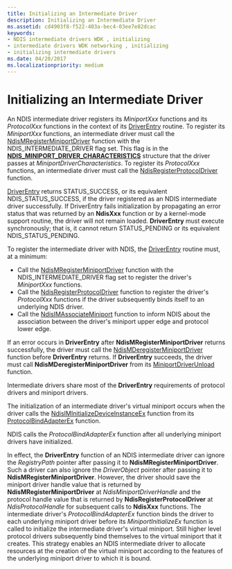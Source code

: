```yaml
---
title: Initializing an Intermediate Driver
description: Initializing an Intermediate Driver
ms.assetid: cd4903f8-f522-403a-bec4-03ee7e82dcac
keywords:
- NDIS intermediate drivers WDK , initializing
- intermediate drivers WDK networking , initializing
- initializing intermediate drivers
ms.date: 04/20/2017
ms.localizationpriority: medium
---
```


# Initializing an Intermediate Driver



An NDIS intermediate driver registers its *MiniportXxx* functions and its *ProtocolXxx* functions in the context of its [DriverEntry](/windows-hardware/drivers/ddi/wdm/nc-wdm-driver_initialize) routine. To register its *MiniportXxx* functions, an intermediate driver must call the [NdisMRegisterMiniportDriver](/windows-hardware/drivers/ddi/ndis/nf-ndis-ndismregisterminiportdriver) function with the NDIS\_INTERMEDIATE\_DRIVER flag set. This flag is in the [**NDIS\_MINIPORT\_DRIVER\_CHARACTERISTICS**](/windows-hardware/drivers/ddi/ndis/ns-ndis-_ndis_miniport_driver_characteristics) structure that the driver passes at *MiniportDriverCharacteristics*. To register its *ProtocolXxx* functions, an intermediate driver must call the [NdisRegisterProtocolDriver](/windows-hardware/drivers/ddi/ndis/nf-ndis-ndisregisterprotocoldriver) function.

[DriverEntry](/windows-hardware/drivers/ddi/wdm/nc-wdm-driver_initialize) returns STATUS_SUCCESS, or its equivalent NDIS_STATUS_SUCCESS, if the driver registered as an NDIS intermediate driver successfully. If DriverEntry fails initialization by propagating an error status that was returned by an **NdisXxx** function or by a kernel-mode support routine, the driver will not remain loaded. **DriverEntry** must execute synchronously; that is, it cannot return STATUS_PENDING or its equivalent NDIS_STATUS_PENDING.

To register the intermediate driver with NDIS, the [DriverEntry](/windows-hardware/drivers/ddi/wdm/nc-wdm-driver_initialize) routine must, at a minimum:

- Call the [NdisMRegisterMiniportDriver](/windows-hardware/drivers/ddi/ndis/nf-ndis-ndismregisterminiportdriver) function with the NDIS_INTERMEDIATE_DRIVER flag set to register the driver's *MiniportXxx* functions.
- Call the [NdisRegisterProtocolDriver](/windows-hardware/drivers/ddi/ndis/nf-ndis-ndisregisterprotocoldriver) function to register the driver's *ProtocolXxx* functions if the driver subsequently binds itself to an underlying NDIS driver.
- Call the [NdisIMAssociateMiniport](/windows-hardware/drivers/ddi/ndis/nf-ndis-ndisimassociateminiport) function to inform NDIS about the association between the driver's miniport upper edge and protocol lower edge.

If an error occurs in **DriverEntry** after **NdisMRegisterMiniportDriver** returns successfully, the driver must call the [NdisMDeregisterMiniportDriver](/windows-hardware/drivers/ddi/ndis/nf-ndis-ndismderegisterminiportdriver) function before **DriverEntry** returns. If **DriverEntry** succeeds, the driver must call **NdisMDeregisterMiniportDriver** from its [MiniportDriverUnload](/windows-hardware/drivers/ddi/ndis/nc-ndis-miniport_unload) function.

Intermediate drivers share most of the **DriverEntry** requirements of protocol drivers and miniport drivers.

The initialization of an intermediate driver's virtual miniport occurs when the driver calls the [NdisIMInitializeDeviceInstanceEx](/windows-hardware/drivers/ddi/ndis/nf-ndis-ndisiminitializedeviceinstanceex) function from its [ProtocolBindAdapterEx](/windows-hardware/drivers/ddi/ndis/nc-ndis-protocol_bind_adapter_ex) function.

NDIS calls the *ProtocolBindAdapterEx* function after all underlying miniport drivers have initialized.

In effect, the **DriverEntry** function of an NDIS intermediate driver can ignore the *RegistryPath* pointer after passing it to **NdisMRegisterMiniportDriver**. Such a driver can also ignore the *DriverObject* pointer after passing it to **NdisMRegisterMiniportDriver**. However, the driver should save the miniport driver handle value that is returned by **NdisMRegisterMiniportDriver** at *NdisMiniportDriverHandle* and the protocol handle value that is returned by **NdisRegisterProtocolDriver** at *NdisProtocolHandle* for subsequent calls to **NdisXxx** functions. The intermediate driver's *ProtocolBindAdapterEx* function binds the driver to each underlying miniport driver before its *MiniportInitializeEx* function is called to initialize the intermediate driver's virtual miniport. Still higher level protocol drivers subsequently bind themselves to the virtual miniport that it creates. This strategy enables an NDIS intermediate driver to allocate resources at the creation of the virtual miniport according to the features of the underlying miniport driver to which it is bound.